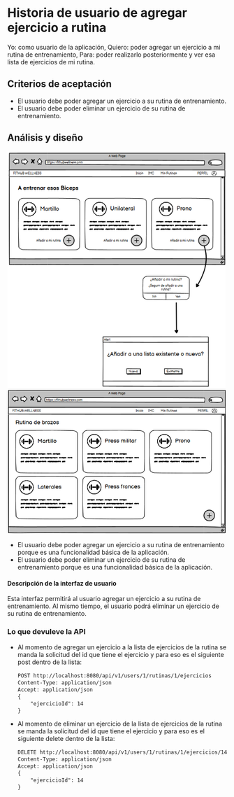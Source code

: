 # Historia de usuario de agregar ejercicio a rutina

Yo: como usuario de la aplicación,
Quiero: poder agregar un ejercicio a mi rutina de entrenamiento,
Para: poder realizarlo posteriormente y ver esa lista de ejercicios de mi rutina.

## Criterios de aceptación

- El usuario debe poder agregar un ejercicio a su rutina de entrenamiento.
- El usuario debe poder eliminar un ejercicio de su rutina de entrenamiento.

## Análisis y diseño

<img src="../assets/historia40.png" alt="Historia de usuario de agregar ejercicio a rutina" width="500px" ><br/>
<img src="../assets/historia41.png" alt="Historia de usuario de agregar ejercicio a rutina" width="500px" ><br/>

- El usuario debe poder agregar un ejercicio a su rutina de entrenamiento porque es una funcionalidad básica de la aplicación.
- El usuario debe poder eliminar un ejercicio de su rutina de entrenamiento porque es una funcionalidad básica de la aplicación.

#### Descripción de la interfaz de usuario

Esta interfaz permitirá al usuario agregar un ejercicio a su rutina de entrenamiento. Al mismo tiempo, el usuario podrá eliminar un ejercicio de su rutina de entrenamiento.

### Lo que devuleve la API

- Al momento de agregar un ejercicio a la lista de ejercicios de la rutina se manda la solicitud del id que tiene el ejercicio y para eso es el siguiente post dentro de la lista:
    
    ```
    POST http://localhost:8080/api/v1/users/1/rutinas/1/ejercicios
    Content-Type: application/json
    Accept: application/json
    {
        "ejercicioId": 14
    }
    ```

- Al momento de eliminar un ejercicio de la lista de ejercicios de la rutina se manda la solicitud del id que tiene el ejercicio y para eso es el siguiente delete dentro de la lista:

    ```
    DELETE http://localhost:8080/api/v1/users/1/rutinas/1/ejercicios/14
    Content-Type: application/json
    Accept: application/json
    {
        "ejercicioId": 14
    }
    ```